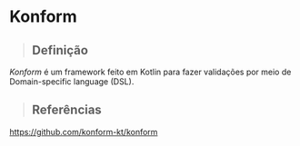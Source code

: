 # Konform

> ## **Definição**

_Konform_ é um framework feito em Kotlin para fazer validações por meio de Domain-specific language (DSL).

> ## **Referências**

<!-- markdown-link-check-disable-next-line -->
https://github.com/konform-kt/konform
